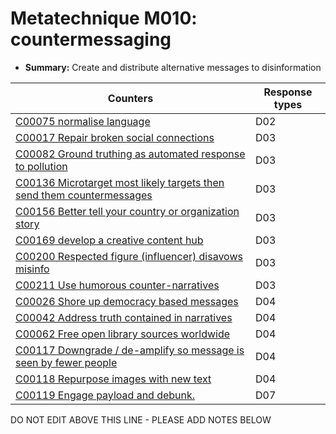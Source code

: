 # Metatechnique M010: countermessaging

* **Summary:** Create and distribute alternative messages to disinformation


| Counters | Response types |
| -------- | -------------- |
| [C00075 normalise language](../../generated_pages/counters/C00075.md) | D02 |
| [C00017 Repair broken social connections](../../generated_pages/counters/C00017.md) | D03 |
| [C00082 Ground truthing as automated response to pollution](../../generated_pages/counters/C00082.md) | D03 |
| [C00136 Microtarget most likely targets then send them countermessages](../../generated_pages/counters/C00136.md) | D03 |
| [C00156 Better tell your country or organization story](../../generated_pages/counters/C00156.md) | D03 |
| [C00169 develop a creative content hub](../../generated_pages/counters/C00169.md) | D03 |
| [C00200 Respected figure (influencer) disavows misinfo](../../generated_pages/counters/C00200.md) | D03 |
| [C00211 Use humorous counter-narratives](../../generated_pages/counters/C00211.md) | D03 |
| [C00026 Shore up democracy based messages](../../generated_pages/counters/C00026.md) | D04 |
| [C00042 Address truth contained in narratives](../../generated_pages/counters/C00042.md) | D04 |
| [C00062 Free open library sources worldwide](../../generated_pages/counters/C00062.md) | D04 |
| [C00117 Downgrade / de-amplify so message is seen by fewer people](../../generated_pages/counters/C00117.md) | D04 |
| [C00118 Repurpose images with new text](../../generated_pages/counters/C00118.md) | D04 |
| [C00119 Engage payload and debunk.](../../generated_pages/counters/C00119.md) | D07 |



DO NOT EDIT ABOVE THIS LINE - PLEASE ADD NOTES BELOW
